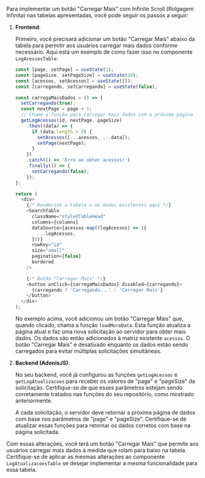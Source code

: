 Para implementar um botão "Carregar Mais" com Infinite Scroll (Rolgagem Infinita) nas tabelas apresentadas, você pode seguir os passos a seguir:

1. **Frontend**:

   Primeiro, você precisará adicionar um botão "Carregar Mais" abaixo da tabela para permitir aos usuários carregar mais dados conforme necessário. Aqui está um exemplo de como fazer isso no componente `LogAcessosTable`:

   ```javascript
   const [page, setPage] = useState(1);
   const [pageSize, setPageSize] = useState(10);
   const [acessos, setAcessos] = useState([]);
   const [carregando, setCarregando] = useState(false);

   const carregaMaisDados = () => {
     setCarregando(true);
     const nextPage = page + 1;
     // Chame a função para carregar mais dados com a próxima página
     getLogAcessos(id, nextPage, pageSize)
       .then((data) => {
         if (data.length > 0) {
           setAcessos([...acessos, ...data]);
           setPage(nextPage);
         }
       })
       .catch(() => 'Erro ao obter acessos!')
       .finally(() => {
         setCarregando(false);
       });
   };

   return (
     <div>
       {/* Renderize a tabela e os dados existentes aqui */}
       <SearchTable
         className="styledTableHead"
         columns={columns}
         dataSource={acessos.map((logAcessos) => ({
           ...logAcessos,
         }))}
         rowKey="id"
         size="small"
         pagination={false}
         bordered
       />

       {/* Botão "Carregar Mais" */}
       <button onClick={carregaMaisDados} disabled={carregando}>
         {carregando ? 'Carregando...' : 'Carregar Mais'}
       </button>
     </div>
   );
   ```

   No exemplo acima, você adicionou um botão "Carregar Mais" que, quando clicado, chama a função `loadMoreData`. Esta função atualiza a página atual e faz uma nova solicitação ao servidor para obter mais dados. Os dados são então adicionados à matriz existente `acessos`. O botão "Carregar Mais" é desativado enquanto os dados estão sendo carregados para evitar múltiplas solicitações simultâneas.

2. **Backend (AdonisJS)**:

   No seu backend, você já configurou as funções `getLogAcessos` e `getLogAtualizacoes` para receber os valores de "page" e "pageSize" da solicitação. Certifique-se de que esses parâmetros estejam sendo corretamente tratados nas funções do seu repositório, como mostrado anteriormente.

   A cada solicitação, o servidor deve retornar a próxima página de dados com base nos parâmetros de "page" e "pageSize". Certifique-se de atualizar essas funções para retornar os dados corretos com base na página solicitada.

Com essas alterações, você terá um botão "Carregar Mais" que permite aos usuários carregar mais dados à medida que rolam para baixo na tabela. Certifique-se de aplicar as mesmas alterações ao componente `LogAtualizacoesTable` se desejar implementar a mesma funcionalidade para essa tabela.